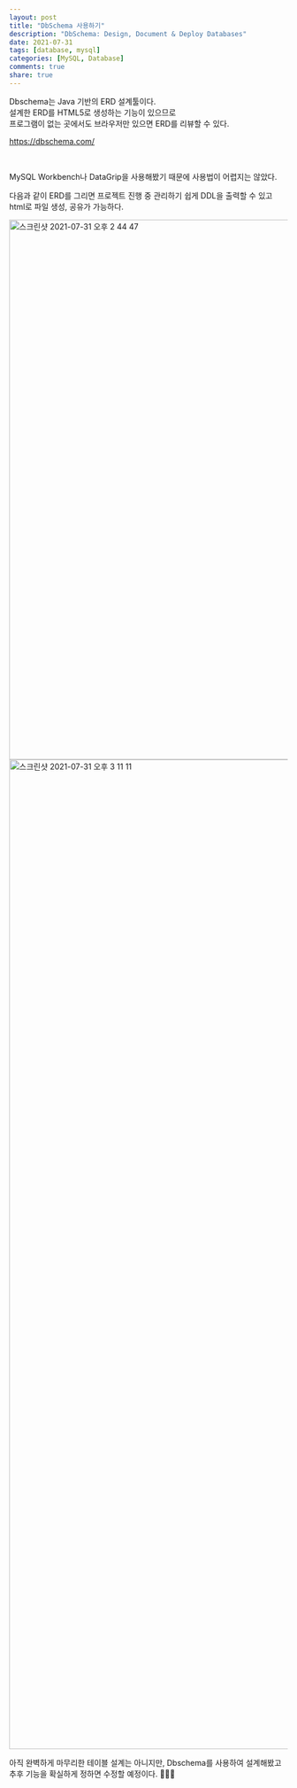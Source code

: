 ```yaml
---
layout: post  
title: "DbSchema 사용하기"    
description: "DbSchema: Design, Document & Deploy Databases"  
date: 2021-07-31  
tags: [database, mysql]  
categories: [MySQL, Database]  
comments: true  
share: true  
---  
```


Dbschema는 Java 기반의 ERD 설계툴이다.      
설계한 ERD를 HTML5로 생성하는 기능이 있으므로     
프로그램이 없는 곳에서도 브라우저만 있으면 ERD를 리뷰할 수 있다.       

<https://dbschema.com/>             


<br />   




MySQL Workbench나 DataGrip을 사용해봤기 때문에 사용법이 어렵지는 않았다.      

다음과 같이 ERD를 그리면 프로젝트 진행 중 관리하기 쉽게 DDL을 출력할 수 있고   
html로 파일 생성, 공유가 가능하다.    

<img width="975" alt="스크린샷 2021-07-31 오후 2 44 47" src="https://user-images.githubusercontent.com/33855307/127730664-c492f9a5-bccc-4311-b3aa-d13e849d73ac.png">
<img width="1787" alt="스크린샷 2021-07-31 오후 3 11 11" src="https://user-images.githubusercontent.com/33855307/127730668-de2ffd22-6031-441c-b47f-f5c1c479d7f5.png">


<br />   

아직 완벽하게 마무리한 테이블 설계는 아니지만, Dbschema를 사용하여 설계해봤고   
추후 기능을 확실하게 정하면 수정할 예정이다.  🏃🏻‍♀️  



